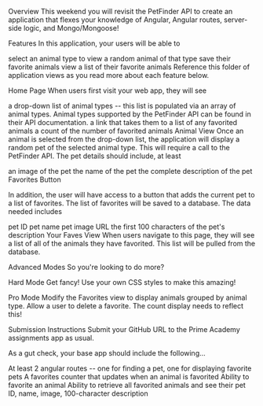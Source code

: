 Overview
This weekend you will revisit the PetFinder API to create an application that flexes your knowledge of Angular, Angular routes, server-side logic, and Mongo/Mongoose!

Features
In this application, your users will be able to

select an animal type to view a random animal of that type
save their favorite animals
view a list of their favorite animals
Reference this folder of application views as you read more about each feature below.

Home Page
When users first visit your web app, they will see

a drop-down list of animal types -- this list is populated via an array of animal types. Animal types supported by the PetFinder API can be found in their API documentation.
a link that takes them to a list of any favorited animals
a count of the number of favorited animals
Animal View
Once an animal is selected from the drop-down list, the application will display a random pet of the selected animal type. This will require a call to the PetFinder API. The pet details should include, at least

an image of the pet
the name of the pet
the complete description of the pet
Favorites Button

In addition, the user will have access to a button that adds the current pet to a list of favorites. The list of favorites will be saved to a database. The data needed includes

pet ID
pet name
pet image URL
the first 100 characters of the pet's description
Your Faves View
When users navigate to this page, they will see a list of all of the animals they have favorited. This list will be pulled from the database.

Advanced Modes
So you're looking to do more?

Hard Mode
Get fancy! Use your own CSS styles to make this amazing!

Pro Mode
Modify the Favorites view to display animals grouped by animal type. Allow a user to delete a favorite. The count display needs to reflect this!

Submission Instructions
Submit your GitHub URL to the Prime Academy assignments app as usual.

As a gut check, your base app should include the following...

At least 2 angular routes -- one for finding a pet, one for displaying favorite pets
A favorites counter that updates when an animal is favorited
Ability to favorite an animal
Ability to retrieve all favorited animals and see their pet ID, name, image, 100-character description

